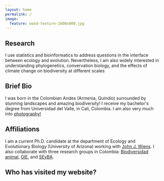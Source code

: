 ```yaml
---
layout: home
permalink: /
image:
  feature: wood-texture-1600x800.jpg
---
```


<div class="tiles">

<div class="tile">
  <h2 class="post-title">Research</h2>
  <p class="post-excerpt">I use statistics and bioinformatics to address questions in the interface between ecology and evolution. Nevertheless, I am also widely interested in understanding phylogenetics, convervation biology, and the effects of climate change on biodiversity at different scales </p>
</div><!-- /.tile -->

<div class="tile">
  <h2 class="post-title">Brief Bio</h2>
  <p class="post-excerpt"> I was born in the Colombian Andes (Armenia, Quindío) surrounded by stunning landscapes and amazing biodiversity! I receive my bachelor's degree from Universidad del Valle, in Cali, Colombia. I am also very much into <a href="https://youpic.com/photographer/Cromanpa/">photography!</a></p>
</div><!-- /.tile -->

<div class="tile">
  <h2 class="post-title">Affiliations</h2>
  <p class="post-excerpt">I am a current Ph.D. candidate at the department of Ecology and Evolutionary Biology (University of Arizona) working with <a href="https://www.wienslab.com/Home.html">John J. Wiens</a>. I also collaborate with three research groups in Colombia: <a href="https://paginaiuq.wordpress.com">Biodiversidad animal</a>, <a href="http://entomologia.univalle.edu.co">GIE</a>, and <a href="https://sites.google.com/a/correounivalle.edu.co/seyba/">SEyBA</a>.</p>
</div><!-- /.tile -->



<div class="tile">
  <h2 class="post-title">Who has visited my website?</h2>
<script type="text/javascript" id="clustrmaps" src="//cdn.clustrmaps.com/map_v2.js?u=OyIN&d=ipkSndE8_XFxOZZl00Ta_2fSaEztt1OMQcXl1Lh2LTQ"></script>

</div><!-- /.tile -->

</div><!-- /.tiles -->
